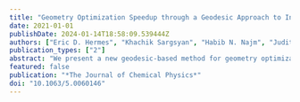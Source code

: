 ```yaml
---
title: "Geometry Optimization Speedup through a Geodesic Approach to Internal Coordinates"
date: 2021-01-01
publishDate: 2024-01-14T18:58:09.539444Z
authors: ["Eric D. Hermes", "Khachik Sargsyan", "Habib N. Najm", "Judit Zádor"]
publication_types: ["2"]
abstract: "We present a new geodesic-based method for geometry optimization in a basis set of redundant internal coordinates. Our method updates the molecular geometry by following the geodesic generated by a displacement vector on the internal coordinate manifold, which dramatically reduces the number of steps required to converge to a minimum. Our method can be implemented in any existing optimization code, requiring only implementation of derivatives of the Wilson B-matrix and the ability to numerically solve an ordinary differential equation."
featured: false
publication: "*The Journal of Chemical Physics*"
doi: "10.1063/5.0060146"
---
```


